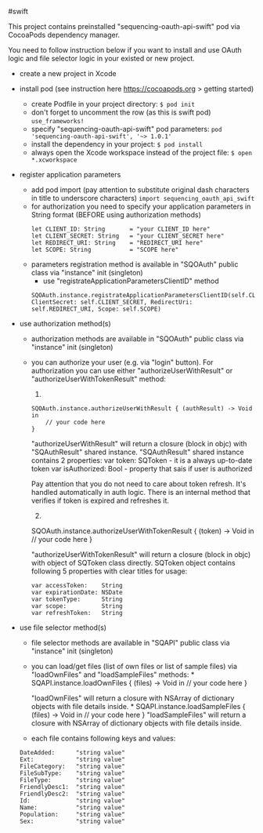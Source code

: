 #swift

This project contains preinstalled "sequencing-oauth-api-swift" pod via CocoaPods dependency manager.

You need to follow instruction below if you want to install and use OAuth logic and file selector logic in your existed or new project.

* create a new project in Xcode
* install pod (see instruction here https://cocoapods.org > getting started)
	* create Podfile in your project directory:
```$ pod init```
	* don't forget to uncomment the row (as this is swift pod) ```use_frameworks!```
	* specify "sequencing-oauth-api-swift" pod parameters:
```pod 'sequencing-oauth-api-swift', '~> 1.0.1'```
	* install the dependency in your project:
```$ pod install```
	* always open the Xcode workspace instead of the project file:
```$ open *.xcworkspace```
* register application parameters
	* add pod import (pay attention to substitute original dash characters in title to underscore characters) ```import sequencing_oauth_api_swift```
	* for authorization you need to specify your application parameters in String format (BEFORE using authorization methods)
		```
		let CLIENT_ID: String		= "your CLIENT_ID here"
		let CLIENT_SECRET: String	= "your CLIENT_SECRET here"
		let REDIRECT_URI: String    = "REDIRECT_URI here"
		let SCOPE: String           = "SCOPE here"
		```		
	* parameters registration method is available in "SQOAuth" public class via "instance" init (singleton)
		* use "registrateApplicationParametersClientID" method
		```
		SQOAuth.instance.registrateApplicationParametersClientID(self.CLIENT_ID, ClientSecret: self.CLIENT_SECRET, RedirectUri: self.REDIRECT_URI, Scope: self.SCOPE)
		```

* use authorization method(s)
	* authorization methods are available in "SQOAuth" public class via "instance" init (singleton)
	* you can authorize your user (e.g. via "login" button). For authorization you can use either "authorizeUserWithResult" or "authorizeUserWithTokenResult" method:
	
		1.
		```
		SQOAuth.instance.authorizeUserWithResult { (authResult) -> Void in
            // your code here
        }
		```
		
		"authorizeUserWithResult" will return a closure (block in objc) with "SQAuthResult" shared instance.
		"SQAuthResult" shared instance contains 2 properties:
			var token: SQToken		- it is a always up-to-date token
			var isAuthorized: Bool	- property that sais if user is authorized

		Pay attention that you do not need to care about token refresh. It's handled automatically in auth logic.
		There is an internal method that verifies if token is expired and refreshes it.
		
		
		2. 
		SQOAuth.instance.authorizeUserWithTokenResult { (token) -> Void in
            // your code here
        }
		
		"authorizeUserWithTokenResult" will return a closure (block in objc) with object of SQToken class directly.
		SQToken object contains following 5 properties with clear titles for usage:
		```
		var accessToken:	String
		var expirationDate:	NSDate
		var tokenType:		String
		var scope:			String
		var refreshToken:	String
		```

* use file selector method(s)
	* file selector methods are available in "SQAPI" public class via "instance" init (singleton)
	* you can load/get files (list of own files or list of sample files) via "loadOwnFiles" and "loadSampleFiles" methods:
		*
		SQAPI.instance.loadOwnFiles { (files) -> Void in
            // your code here
        }
        
        "loadOwnFiles" will return a closure with NSArray of dictionary objects with file details inside.
		*
    	SQAPI.instance.loadSampleFiles { (files) -> Void in
            // your code here
        }
		"loadSampleFiles" will return a closure with NSArray of dictionary objects with file details inside.
	
	* each file contains following keys and values:
	```
	DateAdded:		"string value"
	Ext:			"string value"
	FileCategory:	"string value"
	FileSubType:	"string value"
	FileType:		"string value"
	FriendlyDesc1:	"string value"
	FriendlyDesc2:	"string value"
	Id:				"string value"
	Name:			"string value"
	Population:		"string value"
	Sex:			"string value"
	```